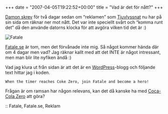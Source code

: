 +++
date = "2007-04-05T19:22:52+00:00"
title = "Vad är det för nått?"
+++

[Damon skrev][1] för två dagar sedan om &#8220;reklamen&#8221; som [Tjuvlyssnat][2] nu har på sin sida om räknar ner mot nått. Det var inte speciellt svårt och &#8220;komma runt det&#8221; då den använde datorns klocka för att avgöra vilken tid det är :) 

<div class="middle">
  <img id="image380" src="http://cdn.junkpile.se/2007/04/fatale.png" alt="Fatale" />
</div>

[Fatale.se][3] är tom, men det förvånade inte mig. Så något kommer hända där om 4 dagar men vad? Jag räknar kallt med att det INTE är något intressant, men man blir lite nyfiken ändå :) 

Vad jag klura ut från sidan är att det är en [WordPress][4]-blogg och följande text hittar jag i koden.

`When the timer reaches Coke Zero, join Fatale and become a hero!`

Frågan är om ramsan har någon relevans, kan det då kanske ha med [Coca-Cola Zero][5] att göra?

:: Fatale, Fatale.se, Reklam

<small></small>

 [1]: http://damonrasti.blogspot.com/2007/04/en-ny-95-kampanj.html
 [2]: http://www.tjuvlyssnat.se
 [3]: http://www.fatale.se/
 [4]: http://www.wordpress.org
 [5]: http://www.cocacolazero.com/
